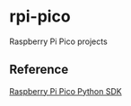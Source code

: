 # rpi-pico
Raspberry Pi Pico projects

## Reference
[Raspberry Pi Pico Python SDK](https://datasheets.raspberrypi.com/pico/raspberry-pi-pico-python-sdk.pdf)
